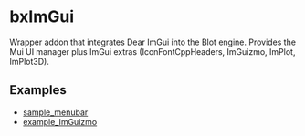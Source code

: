 # bxImGui

Wrapper addon that integrates Dear ImGui into the Blot engine.
Provides the Mui UI manager plus ImGui extras (IconFontCppHeaders, ImGuizmo, ImPlot, ImPlot3D).

## Examples

- [sample_menubar](examples/sample_menubar)
- [example_ImGuizmo](examples/example_ImGuizmo) 
